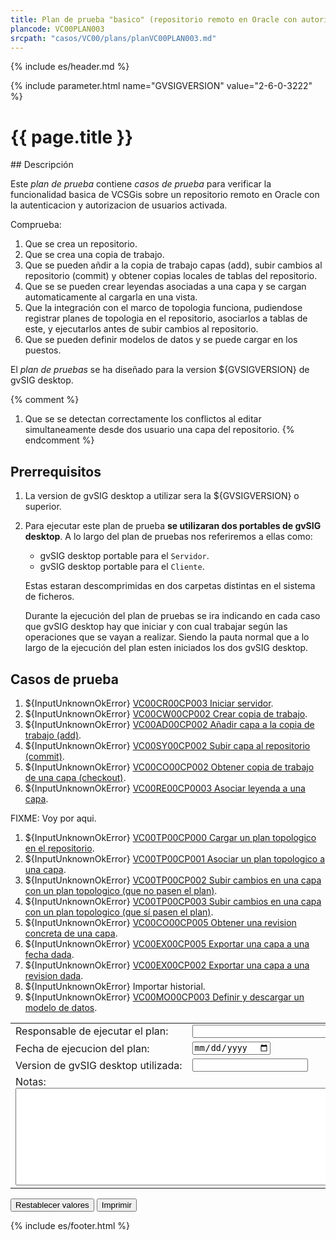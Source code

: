 ```yaml
---
title: Plan de prueba "basico" (repositorio remoto en Oracle con autorizacion)
plancode: VC00PLAN003
srcpath: "casos/VC00/plans/planVC00PLAN003.md"
---
```


{% include es/header.md %}

{% include parameter.html name="GVSIGVERSION" value="2-6-0-3222" %}

# {{ page.title }}

<div class="noprint"  markdown="1">
<style scoped>
@media print{
   .noprint{
       display:none;
   }
}
</style>
## Descripción
   
Este *plan de prueba* contiene *casos de prueba* para verificar la funcionalidad basica de VCSGis sobre 
un repositorio remoto en Oracle con la autenticacion y autorizacion de usuarios activada.

Comprueba:

1. Que se crea un repositorio.
1. Que se crea una copia de trabajo.
1. Que se pueden añdir a la copia de trabajo capas (add), subir cambios al repositorio (commit) y obtener copias locales de tablas del repositorio.
1. Que se se pueden crear leyendas asociadas a una capa y se cargan automaticamente al cargarla en una vista.
1. Que la integración con el marco de topologia funciona, pudiendose registrar planes
   de topologia en el repositorio, asociarlos a tablas de este, y ejecutarlos antes de subir cambios
   al repositorio.
1. Que se pueden definir modelos de datos y se puede cargar en los puestos.
   
El *plan de pruebas* se ha diseñado para la version ${GVSIGVERSION} de gvSIG desktop.

{% comment %}
1. Que se se detectan correctamente los conflictos al editar simultaneamente desde dos usuario una capa del repositorio.
{% endcomment %}

## Prerrequisitos

1. La version de gvSIG desktop a utilizar sera la ${GVSIGVERSION} o superior.

1. Para ejecutar este plan de prueba **se utilizaran dos portables de gvSIG desktop**. A lo largo
   del plan de pruebas nos referiremos a ellas como:
     * gvSIG desktop portable para el ```Servidor```.
     * gvSIG desktop portable para el ```Cliente```.
     
   Estas estaran descomprimidas en dos carpetas distintas en el sistema de ficheros.
   
   Durante la ejecución del plan de pruebas se ira indicando en cada caso que gvSIG desktop hay que 
   iniciar y con cual trabajar según las operaciones que se vayan a realizar. Siendo la pauta
   normal que a lo largo de la ejecución del plan esten iniciados los dos gvSIG desktop.

</div>

## Casos de prueba

<form  markdown="1">

1. ${InputUnknownOkError} [VC00CR00CP003 Iniciar servidor](../CR00/CP003/testVC00CR00CP003.md).
1. ${InputUnknownOkError} [VC00CW00CP002 Crear copia de trabajo](../CW00/CP002/testVC00CW00CP002.md).
1. ${InputUnknownOkError} [VC00AD00CP002 Añadir capa a la copia de trabajo (add)](../AD00/CP002/testVC00AD00CP002.md).
1. ${InputUnknownOkError} [VC00SY00CP002 Subir capa al repositorio (commit)](../SY00/CP002/testVC00SY00CP002.md).
1. ${InputUnknownOkError} [VC00CO00CP002 Obtener copia de trabajo de una capa (checkout)](../CO00/CP002/testVC00CO00CP002.md).
1. ${InputUnknownOkError} [VC00RE00CP0003 Asociar leyenda a una capa](../RE00/CP003/testVC00RE00CP003.md).

FIXME: Voy por aqui.

1. ${InputUnknownOkError} [VC00TP00CP000 Cargar un plan topologico en el repositorio](../TP00/CP000/testVC00TP00CP000.md).
1. ${InputUnknownOkError} [VC00TP00CP001 Asociar un plan topologico a una capa](../TP00/CP001/testVC00TP00CP001.md).
1. ${InputUnknownOkError} [VC00TP00CP002 Subir cambios en una capa con un plan topologico (que no pasen el plan)](../TP00/CP002/testVC00TP00CP002.md).
1. ${InputUnknownOkError} [VC00TP00CP003 Subir cambios en una capa con un plan topologico (que sí pasen el plan)](../TP00/CP003/testVC00TP00CP003.md).
1. ${InputUnknownOkError} [VC00CO00CP005 Obtener una revision concreta de una capa](../CO00/CP005/testVC00CO00CP005.md).
1. ${InputUnknownOkError} [VC00EX00CP005 Exportar una capa a una fecha dada](../EX00/CP005/testVC00EX00CP005.md).
1. ${InputUnknownOkError} [VC00EX00CP002 Exportar una capa a una revision dada](../EX00/CP002/testVC00EX00CP002.md).
1. ${InputUnknownOkError} Importar historial.
1. ${InputUnknownOkError} [VC00MO00CP003 Definir y descargar un modelo de datos](../MO00/CP003/testVC00MO00CP003.md).

<table border="0">
<tr>
<td nowarp>Responsable de ejecutar el plan:</td><td width="90%"><input type="text" style="display:table-cell; width:100%"></td>
</tr>
<tr>
<td>Fecha de ejecucion del plan:</td><td><input type="date"></td>
</tr>
<tr>
<td nowrap>Version de gvSIG desktop utilizada:</td><td><input type="text" values=""></td>
</tr>
<tr>
<td colspan="2">Notas:<br><textarea rows="10" cols="80"></textarea></td>
</tr>
</table>
<input type="reset" value="Restablecer valores">
<input type="button" value="Imprimir" onclick="window.print();">
</form>

{% include es/footer.html %}

